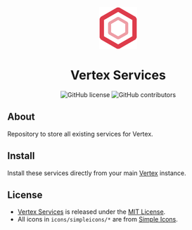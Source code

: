 <p align="center">
    <img height="96" src="https://github.com/vertex-center/vertex-design/raw/main/logos/transparent/vertex_logo_transparent.png" alt="Vertex logo" />
</p>
<h1 align="center">Vertex Services</h1>

<p align="center">
<img alt="GitHub license" src="https://img.shields.io/github/license/vertex-center/vertex-services?color=DE3C4B&labelColor=1E212B&style=for-the-badge">
<img alt="GitHub contributors" src="https://img.shields.io/github/contributors/vertex-center/vertex-services?color=DE3C4B&labelColor=1E212B&style=for-the-badge">
</p>

## About

Repository to store all existing services for Vertex.

## Install

Install these services directly from your main [Vertex](https://github.com/vertex-center/vertex) instance.

## License

* [Vertex Services](https://github.com/vertex-center/vertex-services) is released under the [MIT License](./LICENSE.md).
* All icons in `icons/simpleicons/*` are from [Simple Icons](https://simpleicons.org/).
